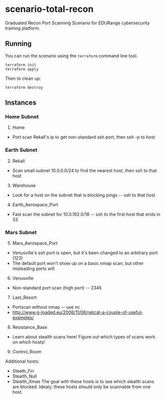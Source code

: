 # scenario-total-recon
Graduated Recon Port Scanning Scenario for EDURange cybersecurity training platform.

## Running

You can run the scenario using the `terraform` command line tool.
```
terraform init
terraform apply
```
Then to clean up:
```
terraform destroy
```

## Instances

### Home Subnet

1. Home
 - Port scan Rekall's ip to get non-standard ssh port, then ssh -p to host

### Earth Subnet

2. Rekall
 - Scan small subnet 10.0.0.0/24 to find the nearest host, then ssh to that host

3. Warehouse
 - Look for a host on the subnet that is blocking pings -- ssh to that host

4. Earth_Aerospace_Port
 - Fast scan the subnet for 10.0.192.0/18 -- ssh to the first host that ends in 33

### Mars Subnet

5. Mars_Aerospace_Port
 - Venusville's ssh port is open, but it's been changed to an arbitrary port (123)
 - The default port won't show up on a basic nmap scan, but other misleading ports will

6. Venusville
 - Non-standard port scan (high port) -- 2345

7. Last_Resort
 - Portscan without nmap -- use nc
 - http://www.g-loaded.eu/2006/11/06/netcat-a-couple-of-useful-examples/

8. Resistance_Base
 - Learn about stealth scans here! Figure out which types of scans work on which hosts!

9. Control_Room

Additional hosts:
 - Steath_Fin
 - Stealth_Null
 - Stealth_Xmas
The goal with these hosts is to see which stealth scans are blocked.
Idealy, these hosts should only be scannable from one host.

